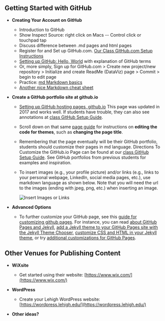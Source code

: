 ## Getting Started with GitHub 
- **Creating Your Account on GitHub**
  -   Introduction to GitHub
  -   Show Inspect Source: right click on Macs -- Control click or touchpad tap
  -   Discuss difference between .md pages and html pages
  -   Register for and Set up GitHub.com. [Our Class GitHub.com Setup Instructions](https://github.com/HaiyanJia-Lehigh/DataVisualization/blob/master/GitHubSetUp.md)
  -   [Setting up GitHub: Hello, World](https://guides.github.com/activities/hello-world/) with explanation of GitHub terms
  -   Or, more simply, Sign up for GitHub.com > Create new project/new repository > Initialize and create ReadMe (DataViz) page > Commit > begin to edit page
  -   Practice: [md Markdown basics](https://help.github.com/articles/basic-writing-and-formatting-syntax/)
  -   [Another nice Markdown cheat sheet](http://assemble.io/docs/Cheatsheet-Markdown.html)

  
- **Create a GitHub portfolio site at github.io**
  - [Setting up GitHub hosting pages, github.io](https://guides.github.com/features/pages/) This page was updated in 2017 and works well. If students have trouble, they can also see annotations at [class GitHub Setup Guide](https://github.com/HaiyanJia-Lehigh/DataVisualization/blob/master/GitHubSetUp.md).
  - Scroll down on that same [page guide](https://guides.github.com/features/pages/) for instructions on **editing the code for themes**, such as **changing the page title**.
  - Remembering that the page eventually will be their GitHub portfolio, students should customize their pages in md language. Directions To Customize the GitHub.io Page can be found at our [class GitHub Setup Guide](https://github.com/HaiyanJia-Lehigh/DataVisualization/blob/master/GitHubSetUp.md). See GitHub portfolios from previous students for examples and inspiration.
  - To insert images (e.g., your profile picture) and/or links (e.g., links to your personal webpage, LinkedIn, social media pages, etc.), use markdown language as shown below. Note that you will need the url to the images (ending with jpeg, png, etc.) when inserting an image.

     ![Insert Images or Links](https://github.com/HaiyanJia-Lehigh/DataVisualization/blob/master/Documents/Insert%20images%20or%20links.png?raw=true)

- **Advanced Options**
  - To further customize your GitHub page, see this [guide for customizing github pages](https://help.github.com/categories/customizing-github-pages/). For instance, you can read [about GitHub Pages and Jekyll](https://help.github.com/articles/about-github-pages-and-jekyll/), [add a Jekyll theme to your GitHub Pages site with the Jekyll Theme Chooser](https://help.github.com/articles/adding-a-jekyll-theme-to-your-github-pages-site-with-the-jekyll-theme-chooser/), [customize CSS and HTML in your Jekyll theme](https://help.github.com/articles/customizing-css-and-html-in-your-jekyll-theme/), or try [additional customizations for GitHub Pages](https://help.github.com/articles/additional-customizations-for-github-pages/).


## Other Venues for Publishing Content
- **WiXsite**
  -   Get started using their website: [https://www.wix.com/](https://www.wix.com/)
  
- **WordPress**
  -   Create your Lehigh WordPress website: [https://wordpress.lehigh.edu/](https://wordpress.lehigh.edu/) 
  
 - **Other ideas?**
